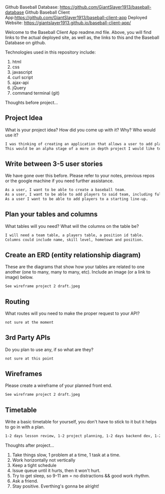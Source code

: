
Github Baseball Database: https://github.com/GiantSlayer1913/baseball-database
Github Baseball Client App:https://github.com/GiantSlayer1913/baseball-client-app
Deployed Website: https://giantslayer1913.github.io/baseball-client-app/

Welcome to the Baseball Client App readme.md file.
Above, you will find links to the actual deployed site, as well as, the links to
this and the Baseball Database on github.

Technologies used in this repository include:
1. html
2. css
3. javascript
4. curl script
5. ajax-api
6. jQuery
7. command terminal (git)

Thoughts before project...

## Project Idea

What is your project idea?  How did you come up with it? Why? Who would use it?
```md
I was thinking of creating an application that allows a user to add players to a baseball team roster.
This would be an alpha stage of a more in depth project I would like to pursue later on or after the program.
```

## Write between 3-5 user stories
We have gone over this before. Please refer to your notes, previous repos or the
google machine if you need further assistance.
```md
As a user, I want to be able to create a baseball team.
As a user, I want to be able to add players to said team, including full name and position
As a user I want to be able to add players to a starting line-up.
```

## Plan your tables and columns
What tables will you need? What will the columns on the table be?
```md
I will need a team table, a players table, a position id table.
Columns could include name, skill level, hometown and position.
```

## Create an ERD (entity relationship diagram)
These are the diagrams that show how your tables are related to one another
(one to many, many to many, etc).
Include an image (or a link to image) below.
```md
See wireframe project 2 draft.jpeg
```

## Routing
What routes will you need to make the proper request to your API?
```md
not sure at the moment
```

## 3rd Party APIs
Do you plan to use any, if so what are they?
```md
not sure at this point
```

## Wireframes
Please create a wireframe of your planned front end.
```md
See wireframe project 2 draft.jpeg
```

## Timetable
Write a basic timetable for yourself, you don't have to stick to it but it
helps to go in with a plan.
```md
1-2 days lesson review, 1-2 project planning, 1-2 days backend dev, 1-2 front-end dev.
```
Thoughts after project...
1. Take things slow, 1 problem at a time, 1 task at a time.
2. Work horizontally not vertically
3. Keep a tight schedule
  1. Issue queue until it hurts, then it won't hurt.
  2. Try to get sleep, so 9-11 am = no distractions && good work rhythm.
4. Ask a friend.
5. Stay positive. Everthing's gonna be alright!
